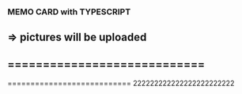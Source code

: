 ### MEMO CARD with TYPESCRIPT
=> pictures will be uploaded
----------------------------
============================
-----------------------
===========================
222222222222222222222222
